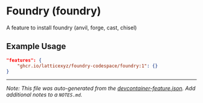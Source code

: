 
# Foundry (foundry)

A feature to install foundry (anvil, forge, cast, chisel)

## Example Usage

```json
"features": {
    "ghcr.io/latticexyz/foundry-codespace/foundry:1": {}
}
```





---

_Note: This file was auto-generated from the [devcontainer-feature.json](https://github.com/latticexyz/foundry-codespace/blob/main/src/foundry/devcontainer-feature.json).  Add additional notes to a `NOTES.md`._
